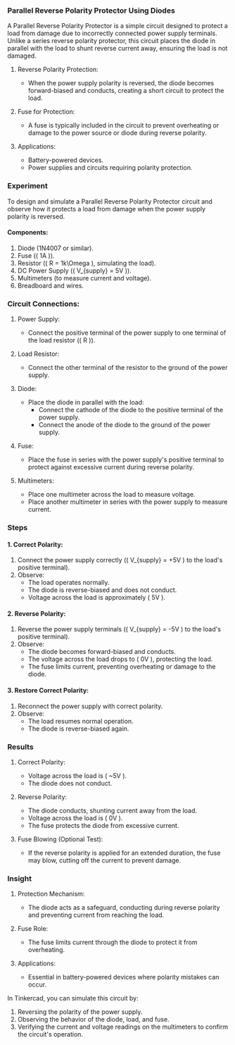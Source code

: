 ### Parallel Reverse Polarity Protector Using Diodes

A Parallel Reverse Polarity Protector is a simple circuit designed to protect a load from damage due to incorrectly connected power supply terminals. Unlike a series reverse polarity protector, this circuit places the diode in parallel with the load to shunt reverse current away, ensuring the load is not damaged.

1. Reverse Polarity Protection:
   - When the power supply polarity is reversed, the diode becomes forward-biased and conducts, creating a short circuit to protect the load.

2. Fuse for Protection:
   - A fuse is typically included in the circuit to prevent overheating or damage to the power source or diode during reverse polarity.

3. Applications:
   - Battery-powered devices.
   - Power supplies and circuits requiring polarity protection.

### Experiment

To design and simulate a Parallel Reverse Polarity Protector circuit and observe how it protects a load from damage when the power supply polarity is reversed.

#### Components:
1. Diode (1N4007 or similar).
2. Fuse (\( 1A \)).
3. Resistor (\( R = 1k\Omega \), simulating the load).
4. DC Power Supply (\( V_{supply} = 5V \)).
5. Multimeters (to measure current and voltage).
6. Breadboard and wires.

### Circuit Connections:

1. Power Supply:
   - Connect the positive terminal of the power supply to one terminal of the load resistor (\( R \)).

2. Load Resistor:
   - Connect the other terminal of the resistor to the ground of the power supply.

3. Diode:
   - Place the diode in parallel with the load:
     - Connect the cathode of the diode to the positive terminal of the power supply.
     - Connect the anode of the diode to the ground of the power supply.

4. Fuse:
   - Place the fuse in series with the power supply's positive terminal to protect against excessive current during reverse polarity.

5. Multimeters:
   - Place one multimeter across the load to measure voltage.
   - Place another multimeter in series with the power supply to measure current.

### Steps

#### 1. Correct Polarity:
1. Connect the power supply correctly (\( V_{supply} = +5V \) to the load's positive terminal).
2. Observe:
   - The load operates normally.
   - The diode is reverse-biased and does not conduct.
   - Voltage across the load is approximately \( 5V \).

#### 2. Reverse Polarity:
1. Reverse the power supply terminals (\( V_{supply} = -5V \) to the load's positive terminal).
2. Observe:
   - The diode becomes forward-biased and conducts.
   - The voltage across the load drops to \( 0V \), protecting the load.
   - The fuse limits current, preventing overheating or damage to the diode.

#### 3. Restore Correct Polarity:
1. Reconnect the power supply with correct polarity.
2. Observe:
   - The load resumes normal operation.
   - The diode is reverse-biased again.

### Results

1. Correct Polarity:
   - Voltage across the load is \( ~5V \).
   - The diode does not conduct.

2. Reverse Polarity:
   - The diode conducts, shunting current away from the load.
   - Voltage across the load is \( 0V \).
   - The fuse protects the diode from excessive current.

3. Fuse Blowing (Optional Test):
   - If the reverse polarity is applied for an extended duration, the fuse may blow, cutting off the current to prevent damage.

### Insight

1. Protection Mechanism:
   - The diode acts as a safeguard, conducting during reverse polarity and preventing current from reaching the load.

2. Fuse Role:
   - The fuse limits current through the diode to protect it from overheating.

3. Applications:
   - Essential in battery-powered devices where polarity mistakes can occur.

In Tinkercad, you can simulate this circuit by:
1. Reversing the polarity of the power supply.
2. Observing the behavior of the diode, load, and fuse.
3. Verifying the current and voltage readings on the multimeters to confirm the circuit's operation.
